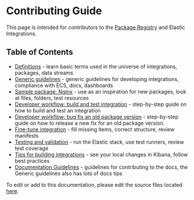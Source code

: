 # Contributing Guide

This page is intended for contributors to the [Package Registry](https://github.com/elastic/package-registry/) and Elastic Integrations.

## Table of Contents

* [Definitions](https://elastic.co/guide/en/integrations-developer/current/integration-definitions.html) - learn basic terms used in the universe of integrations, packages, data streams
* [Generic guidelines](https://elastic.co/guide/en/integrations-developer/current/integrations-guidelines.html) - generic guidelines for developing integrations, compliance with ECS, docs, dashboards
* [Sample package: Nginx](./packages/nginx) - use as an inspiration for new packages, look at files, folders, test resources
* [Developer workflow: build and test integration](https://elastic.co/guide/en/integrations-developer/current/build-a-new-integration.html) - step-by-step guide on how to build and test an integration
* [Developer workflow: bug fix an old package version](./docs/developer_workflow_bug_fix_older_package_version.md) - step-by-step guide on how to release a new fix for an old package version.
* [Fine-tune integration](./docs/fine_tune_integration.md) - fill missing items, correct structure, review manifests
* [Testing and validation](https://elastic.co/guide/en/integrations-developer/current/testing.html) - run the Elastic stack, use test runners, review test coverage
* [Tips for building integrations](./docs/tips_for_building_integrations.md) - see your local changes in Kibana, follow best practices
* [Documentation Guidelines](https://elastic.co/guide/en/integrations-developer/current/documentation-guidelines.html) - guidelines for contributing to the docs, the Generic guidelines also has lots of docs tips

To edit or add to this documentation, please edit the source files located [here](https://github.com/elastic/observability-docs/tree/main/docs/en/integrations).
